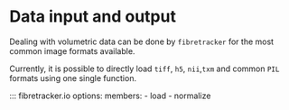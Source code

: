 # Data input and output

Dealing with volumetric data can be done by `fibretracker` for the most common image formats available.

Currently, it is possible to directly load `tiff`, `h5`, `nii`,`txm` and common `PIL` formats using one single function.

::: fibretracker.io
    options:
        members:
            - load
            - normalize
